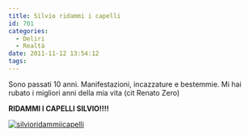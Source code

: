 ```yaml
---
title: Silvio ridammi i capelli
id: 701
categories:
  - Deliri
  - Realtà
date: 2011-11-12 13:54:12
tags:
---
```


Sono passati 10 anni. 
Manifestazioni, incazzature e bestemmie.
Mi hai rubato i migliori anni della mia vita (cit Renato Zero)

**RIDAMMI I CAPELLI SILVIO!!!!**

[![](/uploads/2011/11/silvioridammiicapelli.jpg "silvioridammiicapelli")](/uploads/2011/11/silvioridammiicapelli.jpg)